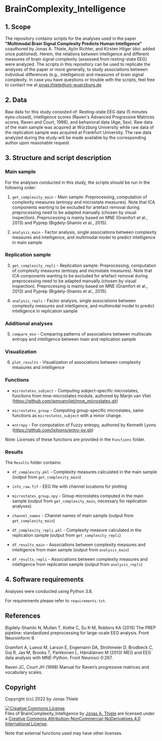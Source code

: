 # BrainComplexity_Intelligence


## 1. Scope
The repository contains scripts for the analyses used in the paper **"Multimodal Brain Signal Complexity Predicts Human Intelligence"** coauthored by Jonas A. Thiele, Aylin Richter, and Kirsten Hilger (doi: added once published). Herein, the relations between intelligence and different measures of brain signal complexity (assessed from resting-state EEG) were analyzed.
The scripts in this repository can be used to replicate the analyses of the paper or more generally, to study associations between individual differences (e.g., intelligence) and measures of brain signal complexity.
In case you have questions or trouble with the scripts, feel free to contact me at jonas.thiele@uni-wuerzburg.de
## 2. Data
Raw data for this study consisted of: Resting-state EEG data (5 minutes eyes-closed), intelligence scores (Raven's Advanced Progressive Matrices scores, Raven and Court, 1998), and behavioral data (Age, Sex). 
Raw data of the main sample was acquired at Würzburg University while raw data of the replication sample was acquired at Frankfurt University.
The raw data analyzed during the study will be made available by the corresponding author upon reasonable request.

## 3. Structure and script description
### Main sample

For the analyses conducted in this study, the scripts should be run in the following order:

1.	`get_complexity_main` - Main sample: Preprocessing, computation of complexity measures (entropy and microstate measures).
                            Note that ICA components wanting to be excluded for artefact removal during preprocessing need to be adapted manually (chosen by visual inspection).
                            Preprocessing is mainly based on MNE (Gramfort et al., 2013) and Pyprep (Bigdely-Shamlo et al., 2015). 
  
2.	`analysis_main` - Factor analysis, single associations between complexity measures and intelligence, and multimodal model to predict intelligence in main sample
  

### Replication sample

3.	`get_complexity_repli` - Replication sample: Preprocessing, computation of complexity measures (entropy and microstate measures).
                             Note that ICA components wanting to be excluded for artefact removal during preprocessing need to be adapted manually (chosen by visual inspection). 
                             Preprocessing is mainly based on MNE (Gramfort et al., 2013) and Pyprep (Bigdely-Shamlo et al., 2015).   
  
4.	`analysis_repli` - Factor analysis, single associations between complexity measures and intelligence, and multimodal model to predict intelligence in replication sample

### Additional analyses

5. `compare_mse` - Comparing patterns of associations between multiscale entropy and intelligence between main and replication sample

### Visualization

6. `plot_results` - Visualization of associations between complexity measures and intelligence


### Functions

- `microstates_subject` - Computing subject-specific microstates, functions from mne-microstates module, authored by Marijn van Vliet (https://github.com/wmvanvliet/mne_microstates.git)

- `microstates_group` - Computing group-specific microstates, same functions as `microstates_subject` with a minor change.

- `entropy` - For computation of Fuzzy entropy, authored by Kenneth Lyons (https://github.com/ixjlyons/entro-py.git)

Note: Licenses of these functions are provided in the `Functions` folder.

### Results

The `Results` folder contains:

- `df_complexity.pkl` - Complexity measures calculated in the main sample (output from `get_complexity_main`)

- `info_raw.fif` - EEG file with channel locations for plotting

- `microstates_group.npy` - Group microstates computed in the main sample (output from `get_complexity_main`, necessary for replication analyses)

- `channel_names` - Channel names of main sample (output from `get_complexity_main`)

- `df_complexity_repli.pkl` - Complexity measure calculated in the replication sample (output from  `get_complexity_repli`)

- `df_results_main` - Associations between complexity measures and intelligence from main sample (output from `analysis_main`)

- `df_results_repli` - Associations between complexity measures and intelligence from replication sample (output from `analysis_repli`)

## 4. Software requirements
Analyses were conducted using Python 3.8.

For requirements please refer to `requirements.txt`.	

## References
Bigdely-Shamlo N, Mullen T, Kothe C, Su K-M, Robbins KA (2015) The PREP pipeline: standardized preprocessing for large-scale EEG analysis. Front Neuroinform 9.

Gramfort A, Luessi M, Larson E, Engemann DA, Strohmeier D, Brodbeck C, Goj R, Jas M, Brooks T, Parkkonen L, Hämäläinen M (2013) MEG and EEG data analysis with MNE-Python. Front Neurosci 0:267.

Raven JC, Court JH (1998) Manual for Raven’s progressive matrices and vocabulary scales.
## Copyright
Copyright (cc) 2022 by Jonas Thiele

<a rel="license" href="http://creativecommons.org/licenses/by-nc-nd/4.0/"><img alt="Creative Commons License" style="border-width:0" src="https://i.creativecommons.org/l/by-nc-nd/4.0/88x31.png" /></a><br /><span xmlns:dct="http://purl.org/dc/terms/" property="dct:title">Files of BrainComplexity_Intelligence</span> by <a xmlns:cc="http://creativecommons.org/ns#" href="https://github.com/jonasAthiele/BrainReconfiguration_Intelligence" property="cc:attributionName" rel="cc:attributionURL">Jonas A. Thiele</a> are licensed under a <a rel="license" href="http://creativecommons.org/licenses/by-nc-nd/4.0/">Creative Commons Attribution-NonCommercial-NoDerivatives 4.0 International License</a>.

Note that external functions used may have other licenses.

